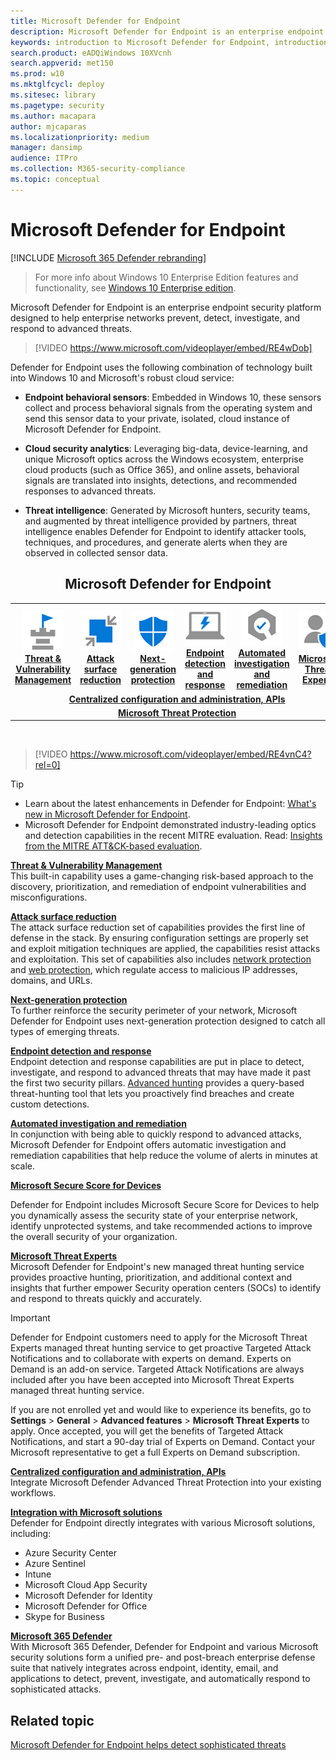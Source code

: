 ```yaml
---
title: Microsoft Defender for Endpoint
description: Microsoft Defender for Endpoint is an enterprise endpoint security platform that helps defend against advanced persistent threats.
keywords: introduction to Microsoft Defender for Endpoint, introduction to Microsoft Defender Advanced Threat Protection, introduction to Microsoft Defender ATP, cybersecurity, advanced persistent threat, enterprise security, machine behavioral sensor, cloud security, analytics, threat intelligence, attack surface reduction, next-generation protection, automated investigation and remediation, microsoft threat experts, secure score, advanced hunting, microsoft threat protection, cyber threat hunting
search.product: eADQiWindows 10XVcnh
search.appverid: met150
ms.prod: w10
ms.mktglfcycl: deploy
ms.sitesec: library
ms.pagetype: security
ms.author: macapara
author: mjcaparas
ms.localizationpriority: medium
manager: dansimp
audience: ITPro
ms.collection: M365-security-compliance 
ms.topic: conceptual
---
```


# Microsoft Defender for Endpoint

[!INCLUDE [Microsoft 365 Defender rebranding](../../includes/microsoft-defender.md)]


> For more info about Windows 10 Enterprise Edition features and functionality, see [Windows 10 Enterprise edition](https://www.microsoft.com/WindowsForBusiness/buy).

Microsoft Defender for Endpoint is an enterprise endpoint security platform designed to help enterprise networks prevent, detect, investigate, and respond to advanced threats.
<p></p>

>[!VIDEO https://www.microsoft.com/videoplayer/embed/RE4wDob]

Defender for Endpoint uses the following combination of technology built into Windows 10 and Microsoft's robust cloud service:

-   **Endpoint behavioral sensors**: Embedded in Windows 10, these sensors collect and process behavioral signals from the operating system and send this sensor data to your private, isolated, cloud instance of Microsoft Defender for Endpoint.


-   **Cloud security analytics**: Leveraging big-data, device-learning, and
    unique Microsoft optics across the Windows ecosystem,
    enterprise cloud products (such as Office 365), and online assets, behavioral signals
    are translated into insights, detections, and recommended responses
    to advanced threats.

-   **Threat intelligence**: Generated by Microsoft hunters, security teams,
    and augmented by threat intelligence provided by partners, threat
    intelligence enables Defender for Endpoint to identify attacker
    tools, techniques, and procedures, and generate alerts when they
    are observed in collected sensor data.


<center><h2>Microsoft Defender for Endpoint</center></h2>
<table>
<tr>
<td><a href="#tvm"><center><img src="images/TVM_icon.png"> <br><b>Threat & Vulnerability Management</b></center></a></td>
<td><a href="#asr"><center><img src="images/asr-icon.png"><br><b>Attack surface reduction</b></center></a></td>
<td><center><a href="#ngp"><img src="images/ngp-icon.png"><br> <b>Next-generation protection</b></a></center></td>
<td><center><a href="#edr"><img src="images/edr-icon.png"><br> <b>Endpoint detection and response</b></a></center></td>
<td><center><a href="#ai"><img src="images/air-icon.png"><br> <b>Automated investigation and remediation</b></a></center></td>
<td><center><a href="#mte"><img src="images/mte-icon.png"><br> <b>Microsoft Threat Experts</b></a></center></td>
</tr>
<tr>
<td colspan="7">
<a href="#apis"><center><b>Centralized configuration and administration, APIs</a></b></center></td>
</tr>
<tr>
<td colspan="7"><a href="#mtp"><center><b>Microsoft Threat Protection</a></center></b></td>
</tr>
</table>
<br>

<p></p>

>[!VIDEO https://www.microsoft.com/videoplayer/embed/RE4vnC4?rel=0] 

> [!TIP]
> - Learn about the latest enhancements in Defender for Endpoint: [What's new in Microsoft Defender for Endpoint](https://cloudblogs.microsoft.com/microsoftsecure/2018/11/15/whats-new-in-windows-defender-atp/).
> - Microsoft Defender for Endpoint demonstrated industry-leading optics and detection capabilities in the recent MITRE evaluation. Read: [Insights from the MITRE ATT&CK-based evaluation](https://cloudblogs.microsoft.com/microsoftsecure/2018/12/03/insights-from-the-mitre-attack-based-evaluation-of-windows-defender-atp/).

<a name="tvm"></a>

**[Threat & Vulnerability Management](next-gen-threat-and-vuln-mgt.md)**<br>
This built-in capability uses a game-changing risk-based approach to the discovery, prioritization, and remediation of endpoint vulnerabilities and misconfigurations. 

<a name="asr"></a>

**[Attack surface reduction](overview-attack-surface-reduction.md)**<br>
The attack surface reduction set of capabilities provides the first line of defense in the stack. By ensuring configuration settings are properly set and exploit mitigation techniques are applied, the capabilities resist attacks and exploitation. This set of capabilities also includes [network protection](network-protection.md) and [web protection](web-protection-overview.md), which regulate access to malicious IP addresses, domains, and URLs. 

<a name="ngp"></a>

**[Next-generation protection](https://docs.microsoft.com/windows/security/threat-protection/microsoft-defender-antivirus/microsoft-defender-antivirus-in-windows-10)**<br>
To further reinforce the security perimeter of your network, Microsoft Defender for Endpoint uses next-generation protection designed to catch all types of emerging threats.

<a name="edr"></a>

**[Endpoint detection and response](overview-endpoint-detection-response.md)**<br>
Endpoint detection and response capabilities are put in place to detect, investigate, and respond to advanced threats that may have made it past the first two security pillars. [Advanced hunting](advanced-hunting-overview.md) provides a query-based threat-hunting tool that lets you proactively find breaches and create custom detections.

<a name="ai"></a>

**[Automated investigation and remediation](automated-investigations.md)**<br>
In conjunction with being able to quickly respond to advanced attacks, Microsoft Defender for Endpoint offers automatic investigation and remediation capabilities that help reduce the volume of alerts in minutes at scale. 

<a name="ss"></a>

**[Microsoft Secure Score for Devices](tvm-microsoft-secure-score-devices.md)**<br>

Defender for Endpoint includes Microsoft Secure Score for Devices to help you dynamically assess the security state of your enterprise network, identify unprotected systems, and take recommended actions to improve the overall security of your organization.

<a name="mte"></a>

**[Microsoft Threat Experts](microsoft-threat-experts.md)**<br>
Microsoft Defender for Endpoint's new managed threat hunting service provides proactive hunting, prioritization, and additional context and insights that further empower Security operation centers (SOCs) to identify and respond to threats quickly and accurately.

>[!IMPORTANT]
>Defender for Endpoint customers need to apply for the Microsoft Threat Experts managed threat hunting service to get proactive Targeted Attack Notifications and to collaborate with experts on demand. Experts on Demand is an add-on service. Targeted Attack Notifications are always included after you have been accepted into Microsoft Threat Experts managed threat hunting service.<p>
><p>If you are not enrolled yet and would like to experience its benefits, go to <b>Settings</b> > <b>General</b> > <b>Advanced features</b> > <b>Microsoft Threat Experts</b> to apply. Once accepted, you will get the benefits of Targeted Attack Notifications, and start a  90-day trial of Experts on Demand. Contact your Microsoft representative to get a full Experts on Demand subscription.

<a name="apis"></a>

**[Centralized configuration and administration, APIs](management-apis.md)**<br>
Integrate Microsoft Defender Advanced Threat Protection into your existing workflows.

<a name="mtp"></a>

**[Integration with Microsoft solutions](threat-protection-integration.md)** <br>
Defender for Endpoint directly integrates with various Microsoft solutions, including:
- Azure Security Center
- Azure Sentinel
- Intune
- Microsoft Cloud App Security
- Microsoft Defender for Identity
- Microsoft Defender for Office
- Skype for Business

**[Microsoft 365 Defender](https://docs.microsoft.com/microsoft-365/security/mtp/microsoft-threat-protection)**<br>
With Microsoft 365 Defender, Defender for Endpoint and various Microsoft security solutions form a unified pre- and post-breach enterprise defense suite that natively integrates across endpoint, identity, email, and applications to detect, prevent, investigate, and automatically respond to sophisticated attacks.


## Related topic
[Microsoft Defender for Endpoint helps detect sophisticated threats](https://www.microsoft.com/itshowcase/microsoft-defender-atps-antivirus-capabilities-boost-malware-protection)

